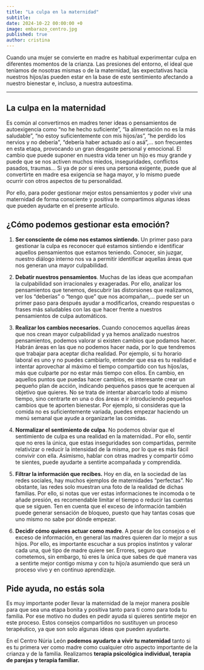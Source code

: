 ```yaml
---
title: "La culpa en la maternidad"
subtitle: 
date: 2024-10-22 00:00:00 +0
image: embarazo_centro.jpg
published: true
author: cristina
---
```


Cuando una mujer se convierte en madre es habitual experimentar culpa en diferentes momentos de la crianza. Las presiones del entorno, el ideal que teníamos de nosotras mismas o de la maternidad, las expectativas hacia nuestros hijos/as pueden estar en la base de este sentimiento afectando a nuestro bienestar e, incluso, a nuestra autoestima.

---

## La culpa en la maternidad

Es común al convertirnos en madres tener ideas o pensamientos de autoexigencia como “no he hecho suficiente”, “la alimentación no es la más saludable”, “no estoy suficientemente con mis hijos/as”, “he perdido los nervios y no debería", “debería haber actuado así o asá”,... son frecuentes en esta etapa, provocando un gran desgaste personal y emocional. El cambio que puede suponer en nuestra vida tener un hijo es muy grande y puede que se nos activen muchos miedos, inseguridades, conflictos pasados, traumas... Si ya de por sí eres una persona exigente, puede que al convertirte en madre esa exigencia se haga mayor, y lo mismo puede ocurrir con otros aspectos de tu personalidad. 

Por ello, para poder gestionar mejor estos pensamientos y poder vivir una maternidad de forma consciente y positiva te compartimos algunas ideas que pueden ayudarte en el presente artículo.

## ¿Cómo podemos gestionar esta emoción?

1. **Ser consciente de cómo nos estamos sintiendo.** Un primer paso para gestionar la culpa es reconocer qué estamos sintiendo e identificar aquellos pensamientos que estamos teniendo. Conocer, sin juzgar, nuestro diálogo interno nos va a permitir identificar aquellas áreas que nos generan una mayor culpabilidad. 


2. **Debatir nuestros pensamientos**. Muchas de las ideas que acompañan la culpabilidad son irracionales y exageradas. Por ello, analizar los pensamientos que tenemos, descubrir las distorsiones que realizamos, ver los “deberías” o “tengo que” que nos acompañan,... puede ser un primer paso para después ayudar a modificarlos, creando respuestas o frases más saludables con las que hacer frente a nuestros pensamientos de culpa automáticos.


3. **Realizar los cambios necesarios.**  Cuando conocemos aquellas áreas que nos crean mayor culpabilidad y ya hemos analizado nuestros pensamientos, podemos valorar si existen cambios que podamos hacer. Habrán áreas en las que no podemos hacer nada, por lo que tendremos que trabajar para aceptar dicha realidad. Por ejemplo, si tu horario laboral es uno y no puedes cambiarlo, entender que esa es tu realidad e intentar aprovechar al máximo el tiempo compartido con tus hijos/as, más que culparte por no estar más tiempo con ellos. En cambio, en aquellos puntos que puedas hacer cambios, es interesante crear un pequeño plan de acción, indicando pequeños pasos que te acerquen al objetivo que quieres. No se trata de intentar abarcarlo todo al mismo tiempo, sino centrarte en una o dos áreas e ir introduciendo pequeños cambios que te aporten bienestar. Por ejemplo, si consideras que la comida no es suficientemente variada, puedes empezar haciendo un menú semanal que ayude a organizarte las comidas.


4. **Normalizar el sentimiento de culpa**. No podemos obviar que el sentimiento de culpa es una realidad en la maternidad.. Por ello, sentir que no eres la única, que estas inseguridades son compartidas, permite relativizar o reducir la intensidad de la misma, por lo que es más fácil convivir con ella. Asimismo, hablar con otras madres y compartir cómo te sientes, puede ayudarte a sentirte acompañada y comprendida. 


5. **Filtrar la información que recibes.** Hoy en día, en la sociedad de las redes sociales, hay muchos ejemplos de maternidades “perfectas”. No obstante, las redes solo muestran una foto de la realidad de dichas familias. Por ello, si notas que ver estas informaciones te incomoda o te añade presión, es recomendable limitar el tiempo o reducir las cuentas que se siguen. Ten en cuenta que el exceso de información también puede generar sensación de bloqueo, puesto que hay tantas cosas que uno mismo no sabe por dónde empezar.


6. **Decidir cómo quieres actuar como madre**. A pesar de los consejos o el exceso de información, en general las madres quieren dar lo mejor a sus hijos. Por ello, es importante escuchar a sus propios instintos y valorar cada una, qué tipo de madre quiere ser. Errores, seguro que cometemos, sin embargo, tú eres la única que sabes de qué manera vas a sentirte mejor contigo misma y con tu hijo/a asumiendo que será un proceso vivo y en continuo aprendizaje.

  
## Pide ayuda, no estás sola

Es muy importante poder llevar la maternidad de la mejor manera posible para que sea una etapa bonita y positiva tanto para ti como para toda tu familia. Por ese motivo no dudes en pedir ayuda si quieres sentirte mejor en este proceso. Estos consejos compartidos no sustituyen un proceso terapéutico, ya que son solo algunas ideas que pueden ayudarte. 

En el Centro Núria León **podemos ayudarte a vivir tu maternidad** tanto si es tu primera ver como madre como cualquier otro aspecto importante de la crianza y de la familia. Realizamos **terapia psicológica individual, terapia de parejas y terapia familiar.**